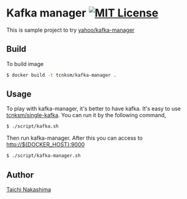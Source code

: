 # Kafka manager [![MIT License](http://img.shields.io/badge/license-MIT-blue.svg?style=flat-square)][LICENSE]

[LICENSE]: /LICENSE


This is sample project to try [yahoo/kafka-manager](https://github.com/yahoo/kafka-manager)

## Build

To build image

```bash
$ docker build -t tcnksm/kafka-manager .
```

## Usage

To play with kafka-manager, it's better to have kafka. It's easy to use [tcnksm/single-kafka](https://github.com/tcnksm/dockerfile-single-kafka). You can run it by the following command,

```bash
$ ./script/kafka.sh
```

Then run kafka-manager. After this you can access to [http://${DOCKER_HOST}:9000]()

```bash
$ ./script/kafka-manager.sh
```

## Author

[Taichi Nakashima](https://github.com/tcnksm)
